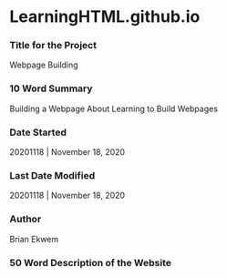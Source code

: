 # LearningHTML.github.io

### Title for the Project
Webpage Building

### 10 Word Summary
Building a Webpage About Learning to Build Webpages

### Date Started
20201118 | November 18, 2020

### Last Date Modified
20201118 | November 18, 2020

### Author
Brian Ekwem

### 50 Word Description of the Website
